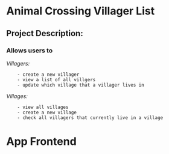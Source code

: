 # Animal Crossing Villager List

## Project Description:

### Allows users to

   *Villagers:*
   
        - create a new villager
        - view a list of all villgers
        - update which village that a villager lives in
        
   *Villages:*
   
        - view all villages
        - create a new village
        - check all villagers that currently live in a village
        

# App Frontend
